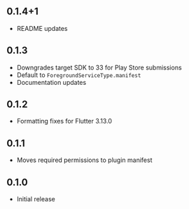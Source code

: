 ## 0.1.4+1
- README updates

## 0.1.3
- Downgrades target SDK to 33 for Play Store submissions
- Default to `ForegroundServiceType.manifest`
- Documentation updates

## 0.1.2
- Formatting fixes for Flutter 3.13.0

## 0.1.1
- Moves required permissions to plugin manifest

## 0.1.0
- Initial release
